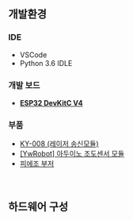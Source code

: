 ## 개발환경
### IDE
* VSCode 
* Python 3.6 IDLE 

### 개발 보드
* [**ESP32 DevKitC V4**](https://docs.espressif.com/projects/esp-idf/en/latest/esp32/hw-reference/esp32/get-started-devkitc.html) 

### 부품
* [KY-008 (레이저 송신모듈)](https://www.devicemart.co.kr/goods/view?no=1329650)
* [[YwRobot] 아두이노 조도센서 모듈](https://www.devicemart.co.kr/goods/view?no=1287124)
* [피에조 부저](https://www.devicemart.co.kr/goods/view?no=2733)

<br>

## 하드웨어 구성


